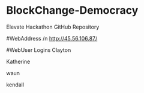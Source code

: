 # BlockChange-Democracy
Elevate Hackathon GitHub Repository

#WebAddress
/n
http://45.56.106.87/

#WebUser Logins
Clayton

Katherine

waun

kendall
